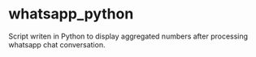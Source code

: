 # whatsapp_python
Script writen in Python to display aggregated numbers after processing whatsapp chat conversation.
